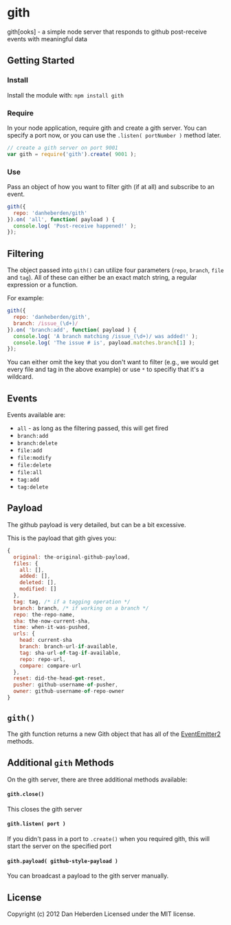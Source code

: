 # gith

gith[ooks] - a simple node server that responds to github post-receive events with meaningful data

## Getting Started

### Install

Install the module with: `npm install gith`

### Require

In your node application, require gith and create a gith server. You can specify a port now, or 
you can use the `.listen( portNumber )` method later. 

```javascript
// create a gith server on port 9001
var gith = require('gith').create( 9001 );
```

### Use

Pass an object of how you want to filter gith (if at all) and subscribe to an event.

```javascript
gith({
  repo: 'danheberden/gith'
}).on( 'all', function( payload ) {
  console.log( 'Post-receive happened!' );
});
```

## Filtering

The object passed into `gith()` can utilize four parameters (`repo`, `branch`, `file` and `tag`). 
All of these can either be an exact match string, a regular expression or a function.

For example:

```javascript
gith({
  repo: 'danheberden/gith',
  branch: /issue_(\d+)/
}).on( 'branch:add', function( payload ) {
  console.log( 'A branch matching /issue_(\d+)/ was added!' );
  console.log( 'The issue # is', payload.matches.branch[1] );
});
```

You can either omit the key that you don't want to filter (e.g., we would get every file and tag in the above
example) or use `*` to specifiy that it's a wildcard.

## Events

Events available are:

* `all` - as long as the filtering passed, this will get fired
* `branch:add`
* `branch:delete`
* `file:add`
* `file:modify`
* `file:delete`
* `file:all`
* `tag:add`
* `tag:delete`

## Payload

The github payload is very detailed, but can be a bit excessive. 

This is the payload that gith gives you:

```javascript
{
  original: the-original-github-payload,
  files: {
    all: [],
    added: [],
    deleted: [],
    modified: []
  },
  tag: tag, /* if a tagging operation */
  branch: branch, /* if working on a branch */
  repo: the-repo-name,
  sha: the-now-current-sha,
  time: when-it-was-pushed,
  urls: {
    head: current-sha
    branch: branch-url-if-available,
    tag: sha-url-of-tag-if-available,
    repo: repo-url,
    compare: compare-url
  },
  reset: did-the-head-get-reset,
  pusher: github-username-of-pusher,
  owner: github-username-of-repo-owner
}
```

## `gith()`

The gith function returns a new Gith object that has all of the [EventEmitter2](https://github.com/hij1nx/EventEmitter2)
methods.


## Additional `gith` Methods

On the gith server, there are three additional methods available:

#### `gith.close()`

This closes the gith server 

#### `gith.listen( port )`

If you didn't pass in a port to `.create()` when you required gith, this 
will start the server on the specified port

#### `gith.payload( github-style-payload )`

You can broadcast a payload to the gith server manually.


## License
Copyright (c) 2012 Dan Heberden
Licensed under the MIT license.
